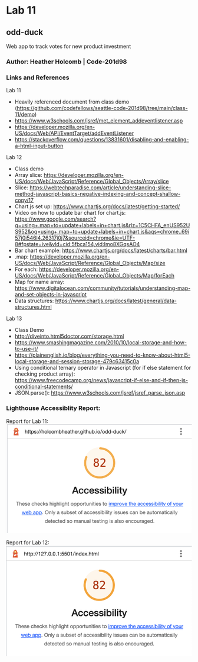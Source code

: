 # Lab 11

## odd-duck
Web app to track votes for new product investment

### Author: Heather Holcomb | Code-201d98

### Links and References

Lab 11
- Heavily referenced document from class demo (https://github.com/codefellows/seattle-code-201d98/tree/main/class-11/demo)
- https://www.w3schools.com/jsref/met_element_addeventlistener.asp 
- https://developer.mozilla.org/en-US/docs/Web/API/EventTarget/addEventListener
- https://stackoverflow.com/questions/13831601/disabling-and-enabling-a-html-input-button 

Lab 12
- Class demo
- Array slice: https://developer.mozilla.org/en-US/docs/Web/JavaScript/Reference/Global_Objects/Array/slice 
- Slice: https://webtechparadise.com/article/understanding-slice-method-javascript-basics-negative-indexing-and-concept-shallow-copy/17
- Chart.js set up: https://www.chartjs.org/docs/latest/getting-started/
- Video on how to update bar chart for chart.js: https://www.google.com/search?q=using+.map+to+update+labels+in+chart.js&rlz=1C5CHFA_enUS952US952&oq=using+.map+to+update+labels+in+chart.js&aqs=chrome..69i57j0i546l4.26317j0j7&sourceid=chrome&ie=UTF-8#fpstate=ive&vld=cid:5fbca154,vid:Imo8XGqsAO4
- Bar chart example: https://www.chartjs.org/docs/latest/charts/bar.html 
- .map: https://developer.mozilla.org/en-US/docs/Web/JavaScript/Reference/Global_Objects/Map/size 
- For each: https://developer.mozilla.org/en-US/docs/Web/JavaScript/Reference/Global_Objects/Map/forEach 
- Map for name array: https://www.digitalocean.com/community/tutorials/understanding-map-and-set-objects-in-javascript 
- Data structures: https://www.chartjs.org/docs/latest/general/data-structures.html

Lab 13 
- Class Demo
- http://diveinto.html5doctor.com/storage.html
- https://www.smashingmagazine.com/2010/10/local-storage-and-how-to-use-it/ 
- https://plainenglish.io/blog/everything-you-need-to-know-about-html5-local-storage-and-session-storage-479c63415c0a
- Using conditional ternary operator in Javascript (for if else statement for checking product array): https://www.freecodecamp.org/news/javascript-if-else-and-if-then-js-conditional-statements/ 
- JSON.parse(): https://www.w3schools.com/jsref/jsref_parse_json.asp 

### Lighthouse Accessiblity Report: 

Report for Lab 11:
![Accessibility Report of 82](img/accessibility.png) 

Report for Lab 12:
![Accessibility Report of 82](img/accessibility2.png)